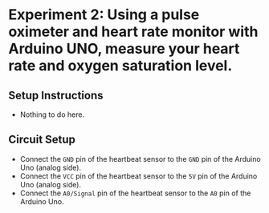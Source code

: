 # Experiment 2: Using a pulse oximeter and heart rate monitor with Arduino UNO, measure your heart rate and oxygen saturation level.

## Setup Instructions
- Nothing to do here.


## Circuit Setup
- Connect the `GND` pin of the heartbeat sensor to the `GND` pin of the Arduino Uno (analog side).
- Connect the `VCC` pin of the heartbeat sensor to the `5V` pin of the Arduino Uno (analog side).
- Connect the `A0/Signal` pin of the heartbeat sensor to the `A0` pin of the Arduino Uno.

